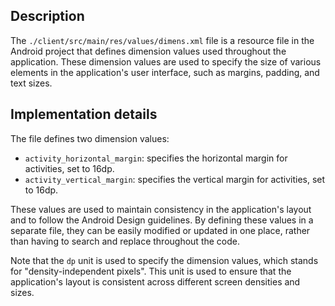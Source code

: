 ## Description

The `./client/src/main/res/values/dimens.xml` file is a resource file in the Android project that defines dimension values used throughout the application. These dimension values are used to specify the size of various elements in the application's user interface, such as margins, padding, and text sizes.


## Implementation details

The file defines two dimension values:

* `activity_horizontal_margin`: specifies the horizontal margin for activities, set to 16dp.
* `activity_vertical_margin`: specifies the vertical margin for activities, set to 16dp.

These values are used to maintain consistency in the application's layout and to follow the Android Design guidelines. By defining these values in a separate file, they can be easily modified or updated in one place, rather than having to search and replace throughout the code.

Note that the `dp` unit is used to specify the dimension values, which stands for "density-independent pixels". This unit is used to ensure that the application's layout is consistent across different screen densities and sizes.


